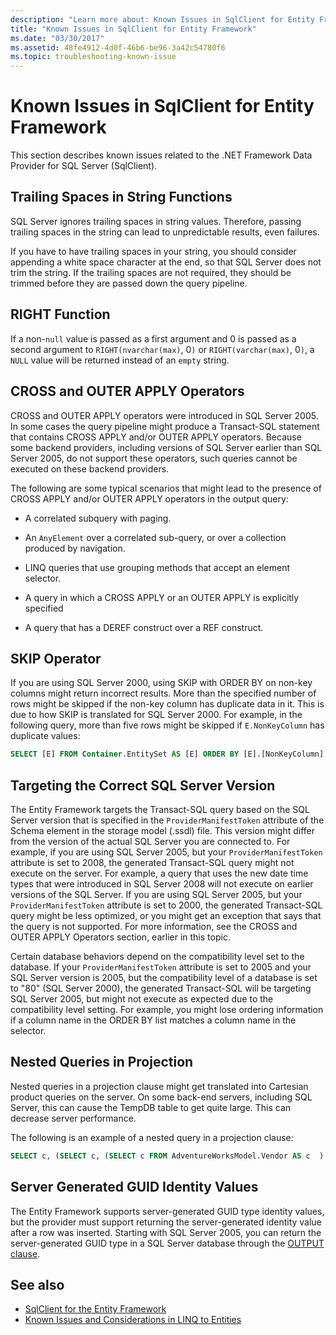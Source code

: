 ```yaml
---
description: "Learn more about: Known Issues in SqlClient for Entity Framework"
title: "Known Issues in SqlClient for Entity Framework"
ms.date: "03/30/2017"
ms.assetid: 48fe4912-4d0f-46b6-be96-3a42c54780f6
ms.topic: troubleshooting-known-issue
---
```

# Known Issues in SqlClient for Entity Framework

This section describes known issues related to the .NET Framework Data Provider for SQL Server (SqlClient).  
  
## Trailing Spaces in String Functions  

 SQL Server ignores trailing spaces in string values. Therefore, passing trailing spaces in the string can lead to unpredictable results, even failures.  
  
 If you have to have trailing spaces in your string, you should consider appending a white space character at the end, so that SQL Server does not trim the string. If the trailing spaces are not required, they should be trimmed before they are passed down the query pipeline.  
  
## RIGHT Function  

 If a non-`null` value is passed as a first argument and 0 is passed as a second argument to `RIGHT(nvarchar(max)`, 0`)` or `RIGHT(varchar(max)`, 0`)`, a `NULL` value will be returned instead of an `empty` string.  
  
## CROSS and OUTER APPLY Operators  

 CROSS and OUTER APPLY operators were introduced in SQL Server 2005. In some cases the query pipeline might produce a Transact-SQL statement that contains CROSS APPLY and/or OUTER APPLY operators. Because some backend providers, including versions of SQL Server earlier than SQL Server 2005, do not support these operators, such queries cannot be executed on these backend providers.  
  
 The following are some typical scenarios that might lead to the presence of CROSS APPLY and/or OUTER APPLY operators in the output query:  
  
- A correlated subquery with paging.  
  
- An `AnyElement` over a correlated sub-query, or over a collection produced by navigation.  
  
- LINQ queries that use grouping methods that accept an element selector.  
  
- A query in which a CROSS APPLY or an OUTER APPLY is explicitly specified  
  
- A query that has a DEREF construct over a REF construct.  
  
## SKIP Operator  

 If you are using SQL Server 2000, using SKIP with ORDER BY on non-key columns might return incorrect results. More than the specified number of rows might be skipped if the non-key column has duplicate data in it. This is due to how SKIP is translated for SQL Server 2000. For example, in the following query, more than five rows might be skipped if `E.NonKeyColumn` has duplicate values:  
  
```sql  
SELECT [E] FROM Container.EntitySet AS [E] ORDER BY [E].[NonKeyColumn] DESC SKIP 5L  
```  
  
## Targeting the Correct SQL Server Version  

 The Entity Framework targets the Transact-SQL query based on the SQL Server version that is specified in the `ProviderManifestToken` attribute of the Schema element in the storage model (.ssdl) file. This version might differ from the version of the actual SQL Server you are connected to. For example, if you are using SQL Server 2005, but your `ProviderManifestToken` attribute is set to 2008, the generated Transact-SQL query might not execute on the server. For example, a query that uses the new date time types that were introduced in SQL Server 2008 will not execute on earlier versions of the SQL Server. If you are using SQL Server 2005, but your `ProviderManifestToken` attribute is set to 2000, the generated Transact-SQL query might be less optimized, or you might get an exception that says that the query is not supported. For more information, see the CROSS and OUTER APPLY Operators section, earlier in this topic.  
  
 Certain database behaviors depend on the compatibility level set to the database. If your `ProviderManifestToken` attribute is set to 2005 and your SQL Server version is 2005, but the compatibility level of a database is set to "80" (SQL Server 2000), the generated Transact-SQL will be targeting SQL Server 2005, but might not execute as expected due to the compatibility level setting. For example, you might lose ordering information if a column name in the ORDER BY list matches a column name in the selector.  
  
## Nested Queries in Projection  

 Nested queries in a projection clause might get translated into Cartesian product queries on the server. On some back-end servers, including SQL Server, this can cause the TempDB table to get quite large. This can decrease server performance.  
  
 The following is an example of a nested query in a projection clause:  
  
```sql  
SELECT c, (SELECT c, (SELECT c FROM AdventureWorksModel.Vendor AS c  ) As Inner2 FROM AdventureWorksModel.JobCandidate AS c  ) As Inner1 FROM AdventureWorksModel.EmployeeDepartmentHistory AS c  
```  
  
## Server Generated GUID Identity Values  

 The Entity Framework supports server-generated GUID type identity values, but the provider must support returning the server-generated identity value after a row was inserted. Starting with SQL Server 2005, you can return the server-generated GUID type in a SQL Server database through the [OUTPUT clause](/sql/t-sql/queries/output-clause-transact-sql).
  
## See also

- [SqlClient for the Entity Framework](sqlclient-for-the-entity-framework.md)
- [Known Issues and Considerations in LINQ to Entities](./language-reference/known-issues-and-considerations-in-linq-to-entities.md)
